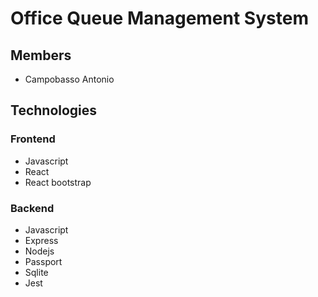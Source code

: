 # Office Queue Management System

## Members
- Campobasso Antonio

## Technologies
### Frontend
- Javascript
- React
- React bootstrap
### Backend
- Javascript
- Express
- Nodejs
- Passport
- Sqlite
- Jest